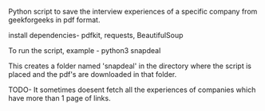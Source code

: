 Python script to save the interview experiences of a specific company from geekforgeeks in pdf format.

install dependencies-
pdfkit, requests, BeautifulSoup

To run the script,
example - python3 snapdeal

This creates a folder named 'snapdeal' in the directory where the script is placed and 
the pdf's are downloaded in that folder.

TODO-
It sometimes doesent fetch all the experiences of companies which have more than 1 page 
of links.
